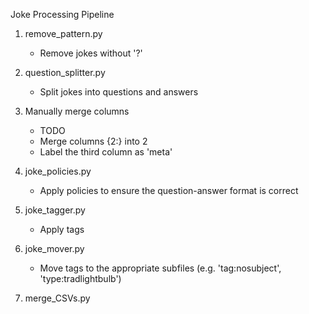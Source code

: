 Joke Processing Pipeline

1. remove_pattern.py
   - Remove jokes without '?'

2. question_splitter.py
   - Split jokes into questions and answers

3. Manually merge columns
   - TODO
   - Merge columns {2:} into 2
   - Label the third column as 'meta'


6. joke_policies.py
   - Apply policies to ensure the question-answer format is correct

4. joke_tagger.py
   - Apply tags

5. joke_mover.py
   - Move tags to the appropriate subfiles (e.g. 'tag:nosubject', 'type:tradlightbulb')

7. merge_CSVs.py

